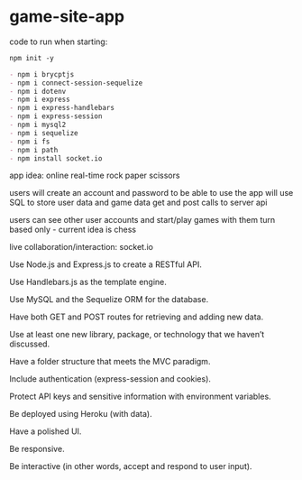 # game-site-app

code to run when starting:

```md
npm init -y

- npm i brycptjs
- npm i connect-session-sequelize
- npm i dotenv
- npm i express
- npm i express-handlebars
- npm i express-session
- npm i mysql2
- npm i sequelize
- npm i fs
- npm i path
- npm install socket.io
```

app idea:
online real-time rock paper scissors

users will create an account and password to be able to use the app
will use SQL to store user data and game data
get and post calls to server api

users can see other user accounts and start/play games with them
turn based only - current idea is chess

live collaboration/interaction: socket.io

Use Node.js and Express.js to create a RESTful API.

Use Handlebars.js as the template engine.

Use MySQL and the Sequelize ORM for the database.

Have both GET and POST routes for retrieving and adding new data.

Use at least one new library, package, or technology that we haven’t discussed.

Have a folder structure that meets the MVC paradigm.

Include authentication (express-session and cookies).

Protect API keys and sensitive information with environment variables.

Be deployed using Heroku (with data).

Have a polished UI.

Be responsive.

Be interactive (in other words, accept and respond to user input).
